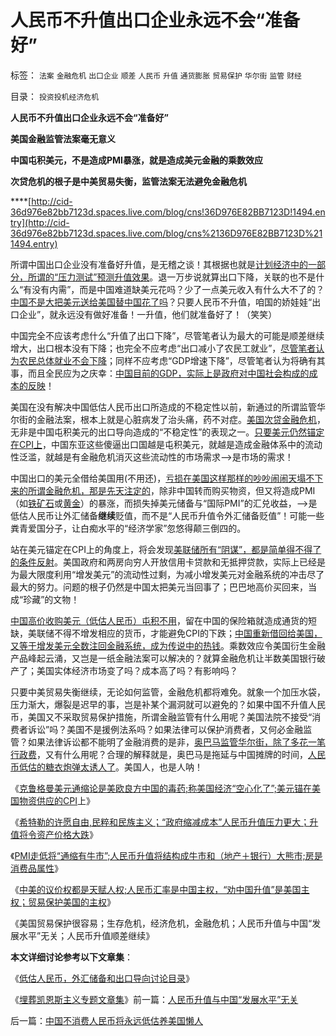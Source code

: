 # 人民币不升值出口企业永远不会“准备好”

标签： `法案` `金融危机` `出口企业` `顺差` `人民币` `升值` `通货膨胀` `贸易保护` `华尔街` `监管` `财经` 

目录： `投资投机经济危机`

**人民币不升值出口企业永远不会“准备好”**

**美国金融监管法案毫无意义**

**中国屯积美元，不是造成PMI暴涨，就是造成美元金融的乘数效应**

**次贷危机的根子是中美贸易失衡，监管法案无法避免金融危机**

****[http://cid-36d976e82bb7123d.spaces.live.com/blog/cns!36D976E82BB7123D!1494.entry](http://cid-36d976e82bb7123d.spaces.live.com/blog/cns%2136D976E82BB7123D%211494.entry)

所谓中国出口企业没有准备好升值，是无稽之谈！其根据也就是[计划经济中的一部分，所谓的“压力测试”预测升值效果](../../../2010/5/4/未来可以预知.md)。退一万步说就算出口下降，关联的也不是什么“有没有内需”，而是中国难道缺美元花吗？少了一点美元收入有什么大不了的？[中国不是大把美元送给美国替中国花了吗](../../../2010/4/23/每一个美元都滴着中国穷人奉献鲜血.md)？只要人民币不升值，咱国的娇娃娃“出口企业”，就永远没有做好准备！一升值，他们就准备好了！（笑笑）

中国完全不应该考虑什么“升值了出口下降”，尽管笔者认为最大的可能是顺差继续增大，出口根本没有下降；也完全不应考虑“出口减小了农民工就业”，[尽管笔者认为农民总体就业不会下降](../../../2009/5/4/低估人民币汇率让农民工增加就业了吗？.md)；同样不应考虑“GDP增速下降”，尽管笔者认为将确有其事，而且全民应为之庆幸：[中国目前的GDP，实际上是政府对中国社会构成的成本的反映](../../../2010/2/26/行政是社会的成本，而腐败是行政的成本.md)！



美国在没有解决中国低估人民币出口所造成的不稳定性以前，新通过的所谓监管华尔街的金融法案，根本上就是心脏病发了治头痛，药不对症。[美国次贷金融危机](../../../2008/10/11/价值守恒：金融危机，经济危机，救市，中国和美国.md)，无非是中国屯积美元的出口导向造成的“不稳定性”的表现之一。[只要美元仍然锚定在CPI上](../../../2010/6/29/克鲁格曼和心脏病的中国式疗法.md)，中国东亚这些傻逼出口国越是屯积美元，就越是造成金融体系中的流动性泛滥，就越是有金融危机消灭这些流动性的市场需求——>是市场的需求！

中国出口的美元全借给美国用(不用还)，[亏损在美国这样那样的吵吵闹闹天塌不下来的所谓金融危机，那是先天注定的](../../../2008/2/28/金融规律注定中国“抄次贷底”将全军覆没.md)，除非中国转而购买物资，但又将造成PMI（如[铁矿石](../../../2007/8/29/澳大利亚铁矿石不狠宰中国那叫“没人性”.md)或[黄金](../../../2007/11/7/黄金，市场的力量正在挫败自救.md)）的暴涨，而损失掉美元储备与“国际PMI”的汇兑收益，——>是低估人民币让外汇储备**继续**贬值，而不是“人民币升值令外汇储备贬值”！可能一些粪青爱国分子，让白痴水平的“经济学家”忽悠得颠三倒四的。



站在美元锚定在CPI上的角度上，将会发现[美联储所有“阴谋”，都是简单得不得了的条件反射](../../../2009/3/19/美联储增持国债，中国距离广场协议更近.md)。美国政府和两房向穷人开放信用卡贷款和无抵押贷款，实际上已经是为最大限度利用“增发美元”的流动性过剩，为减小增发美元对金融系统的冲击尽了最大的努力。问题的根子仍然是中国太把美元当回事了；巴巴地高价买回来，当成“珍藏”的文物！

[中国高价收购美元（低估人民币）屯积不用](../../../2007/8/26/中国赚了美元，还赚了恩格尔系数、基尼系数.md)，留在中国的保险箱就造成通货的短缺，美联储不得不增发相应的货币，才能避免CPI的下跌；[中国重新借回给美国，又等于增发美元全数注回金融系统，成为传说中的热钱](../../../2010/5/3/为什么八国联军会说“瓜分中国实为下策？”.md)。乘数效应令美国衍生金融产品峰起云涌，又岂是一纸金融法案可以解决的？就算金融危机让半数美国银行破产了；美国实体经济市场变了吗？成本高了吗？有影响吗？

只要中美贸易失衡继续，无论如何监管，金融危机都将难免。就象一个加压水袋，压力渐大，爆裂是迟早的事，岂是补某个漏洞就可以避免的？如果中国不升值人民币，美国又不采取贸易保护措施，所谓金融监管有什么用呢？美国法院不接受“消费者诉讼”吗？美国不是援例法系吗？如果法律可以保护消费者，又何必金融监管？如果法律诉讼都不能明了金融消费的是非，[奥巴马监管华尔街，除了多花一笔行政费](../../../2009/8/2/行政监管无法减少腐败，无法控制特权最大化定律.md)，又有什么用呢？合理的解释就是，奥巴马是拖延与中国摊牌的时间，[人民币低估的糖衣炮弹太诱人了](../../../2008/7/18/中国不能简单跟学他国低估本币促进出口的导向.md)。美国人，也是人呐！

《[克鲁格曼美元通缩论是美欧良方中国的毒药;称美国经济“空心化了”;美元锚在美国物资供应的CPI](../../../2010/6/29/克鲁格曼和心脏病的中国式疗法.md)上》

《[希特勒的许愿自由,民粹和民族主义；“政府缩减成本”人民币升值压力更大；升值将令资产价格大跌](../../../2010/7/7/不要象希特勒先生一样用心良苦.md)》

《[PMI走低将“通缩有牛市”;人民币升值将结构成牛市和（地产＋银行）大熊市;房是消费品属性](../../../2010/7/7/人民币升值将造成通缩牛市.md)》

《[中美的议价权都是天赋人权;人民币汇率是中国主权，“劝中国升值”是美国主权；贸易保护美国的主权](../../../2010/7/9/人民币汇率是中国的主权，贸易保护是美国的主权.md)》

《美国贸易保护很容易；生存危机，经济危机，金融危机；人民币升值与中国“发展水平”无关；人民币升值顺差继续》

**本文详细讨论参考以下文章集**：

《[低估人民币，外汇储备和出口导向讨论目录](../../../2010/4/26/低估人民币，外汇储备和出口导向讨论目录.md)》

《[埋葬凯恩斯主义专题文章集](../../../2009/9/20/埋葬凯恩斯主义专题文章集.md)》前一篇：[人民币升值与中国“发展水平”无关](../../../2010/7/9/人民币升值与中国“发展水平”无关.md)

后一篇：[中国不消费人民币将永远低估养美国懒人](../../../2010/7/9/中国不消费人民币将永远低估养美国懒人.md)